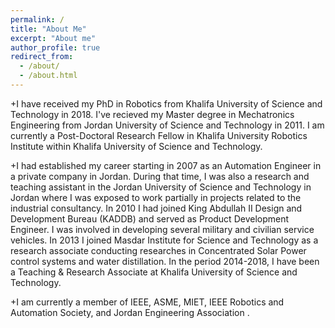 ```yaml
---
permalink: /
title: "About Me"
excerpt: "About me"
author_profile: true
redirect_from: 
  - /about/
  - /about.html
---
```


+I have received my PhD in Robotics from Khalifa University of Science and Technology in 2018. I've recieved my Master degree in Mechatronics Engineering from Jordan University of Science and Technology in 2011. I am currently a Post-Doctoral Research Fellow in Khalifa University Robotics Institute within Khalifa University of Science and Technology.

+I had established my career starting in 2007 as an Automation Engineer in a private company in Jordan. During that time, I was also a research and teaching assistant in the Jordan University of Science and Technology in Jordan where I was exposed to work partially in projects related to the industrial consultancy. In 2010 I had joined King Abdullah II Design and Development Bureau (KADDB) and served as Product Development Engineer. I was involved in developing several military and civilian service vehicles. In 2013 I joined Masdar Institute for Science and Technology as a research associate conducting researches in Concentrated Solar Power control systems and water distillation. In the period 2014-2018, I have been a Teaching & Research Associate at Khalifa University of Science and Technology.  

+I am currently a member of IEEE, ASME, MIET, IEEE Robotics and Automation Society, and Jordan Engineering Association . 
